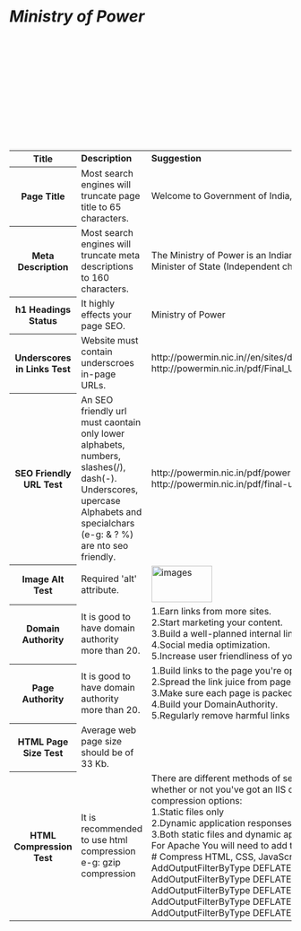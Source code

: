 <html>
<body>
<table>
<b><i><H1>Ministry of Power</H1></i></b>
<tr>
<th><b>Title</b></th>
<td><b>Description</b></td>
<td><b>Suggestion</b></td><br>
</tr>
<tr>
<th>Page Title</th>
<td>Most search engines will truncate page title to 65 characters.</td>
<td>Welcome to Government of India, Ministry of Power</td><br>
</tr>
<tr>
<th>Meta Description</th>
<td>Most search engines will truncate meta descriptions to 160 characters.</td>
<td>The Ministry of Power is an Indian government ministry. The current Union Minister of State (Independent charge) is Piyush Goyal. </td><br>
</tr>
<tr>
<th>h1 Headings Status</th>
<td>It highly effects your page SEO.</td>
<td>Ministry of Power</td><br>
</tr>
<tr>
<th>Underscores in Links Test</th>
<td>Website must contain underscroes in-page URLs.</td>
<td>http://powermin.nic.in//en/sites/default/files/webform/notices/UMPP_Projects<br>
http://powermin.nic.in/pdf/Final_UDAY_Newsletter_5_oct</td><br>
</tr>
<tr>
<th>SEO Friendly URL Test</th>
<td>An SEO friendly url must caontain only lower alphabets, numbers, slashes(/), dash(-). Underscores, upercase Alphabets and specialchars (e-g: & ? %) are nto seo friendly.</td>
<td>http://powermin.nic.in/pdf/power-sector-eforms<br>
http://powermin.nic.in/pdf/final-uday-newsletter/5-oct</td><br>
</tr>
<tr>
<th>Image Alt Test</th>
<td>Required 'alt' attribute.</td>
<td><img id="user-content-t007-10048" alt="images" src="/bini823/mf/raw/gh-pages/bini823/npi/raw/gh-pages/images/line_image-1-.png" width="108" height="65" style="max-width:100%;"></td><br>
</tr>
<tr>
<th>Domain Authority</th>
<td>It is good to have domain authority more than 20.</td>
<td>1.Earn links from more sites.<br>
2.Start marketing your content.<br>
3.Build a well-planned internal link structure.<br>
4.Social media optimization.<br>
5.Increase user friendliness of your site. etc
</td><br>
</tr>
<tr>
<th>Page Authority</th>
<td>It is good to have domain authority more than 20.</td>
<td>1.Build links to the page you're optimizing.<br>
2.Spread the link juice from pages with high PA to those with less.<br>
3.Make sure each page is packed with useful content.<br>
4.Build your DomainAuthority.<br>
5.Regularly remove harmful links to your page.</td><br>
</tr>
<tr>
<th>HTML Page Size Test</th>
<td>Average web page size should be of 33 Kb. </td><br>
</tr>
<tr>
<th>HTML Compression Test</th>
<td>It is recommended to use html compression e-g: gzip compression </td>
<td>There are different methods of setting up gzip compression depending on whether or not you've got an IIS or Apache server-
IIS provides the following compression options:<br>
1.Static files only<br>
2.Dynamic application responses only<br>
3.Both static files and dynamic application responses<br>
For Apache You will need to add the following lines to your .htaccess file:<br>
# Compress HTML, CSS, JavaScript, Text, XML and fonts<br> AddOutputFilterByType DEFLATE application/javascript<br> AddOutputFilterByType DEFLATE application/rss+xml<br> AddOutputFilterByType DEFLATE application/vnd.ms-fontobject<br> AddOutputFilterByType DEFLATE application/x-font<br> AddOutputFilterByType DEFLATE application/x-font-opentype</td><br>
</tr>
</table>
</body>
</html>
